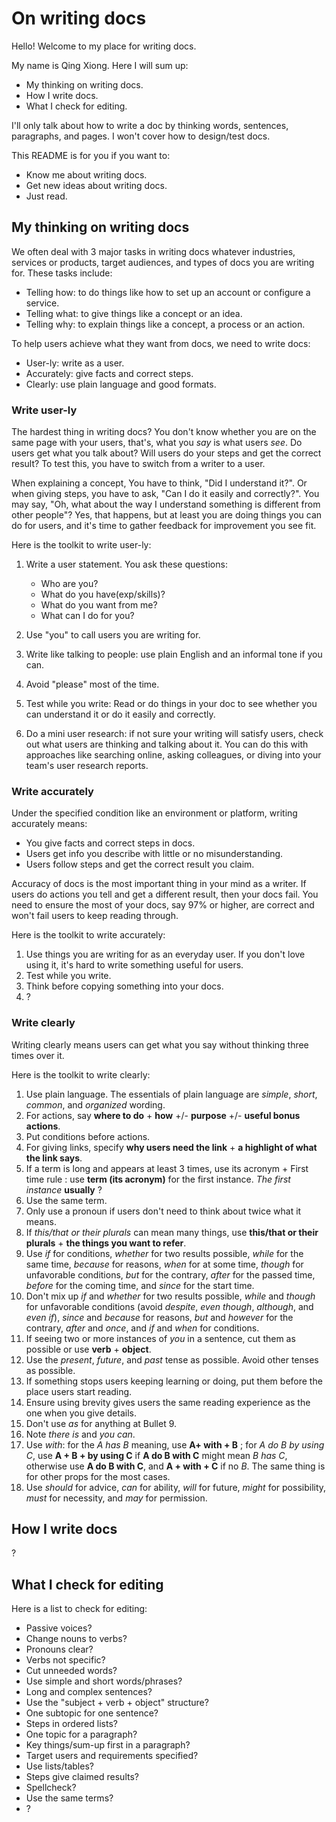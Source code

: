 
# On writing docs

Hello! Welcome to my place for writing docs.

My name is Qing Xiong. Here I will sum up:

- My thinking on writing docs.
- How I write docs.
- What I check for editing.

I'll only talk about how to write a doc by thinking words, sentences, paragraphs, and pages. I won't cover how to design/test docs.

This README is for you if you want to:

- Know me about writing docs.
- Get new ideas about writing docs.
- Just read.

## My thinking on writing docs

We often deal with 3 major tasks in writing docs whatever industries, services or products, target audiences, and types of docs you are writing for. These tasks include:

- Telling how: to do things like how to set up an account or configure a service.
- Telling what: to give things like a concept or an idea.
- Telling why: to explain things like a concept, a process or an action.

To help users achieve what they want from docs, we need to write docs:

- User-ly: write as a user.
- Accurately: give facts and correct steps.
- Clearly: use plain language and good formats.

### Write user-ly

The hardest thing in writing docs? You don't know whether you are on the same page with your users, that's, what you _say_ is what users _see_. Do users get what you talk about? Will users do your steps and get the correct result? To test this, you have to switch from a writer to a user.

When explaining a concept, You have to think, "Did I understand it?". Or when giving steps, you have to ask, "Can I do it easily and correctly?". You may say, "Oh, what about the way I understand something is different from other people"? Yes, that happens, but at least you are doing things you can do for users, and it's time to gather feedback for improvement you see fit.

Here is the toolkit to write user-ly:

1. Write a user statement. You ask these questions:

   - Who are you?
   - What do you have(exp/skills)?
   - What do you want from me?
   - What can I do for you?

2. Use "you" to call users you are writing for.
3. Write like talking to people: use plain English and an informal tone if you can.
4. Avoid "please" most of the time.
5. Test while you write: Read or do things in your doc to see whether you can understand it or do it easily and correctly.
6. Do a mini user research: if not sure your writing will satisfy users, check out what users are thinking and talking about it. You can do this with approaches like searching online, asking colleagues, or diving into your team's user research reports.

### Write accurately

Under the specified condition like an environment or platform, writing accurately means:

- You give facts and correct steps in docs.
- Users get info you describe with little or no misunderstanding.
- Users follow steps and get the correct result you claim.

Accuracy of docs is the most important thing in your mind as a writer. If users do actions you tell and get a different result, then your docs fail. You need to ensure the most of your docs, say 97% or higher, are correct and won't fail users to keep reading through.

Here is the toolkit to write accurately:

1. Use things you are writing for as an everyday user. If you don't love using it, it's hard to write something useful for users.
2. Test while you write.
3. Think before copying something into your docs.
4. ?

### Write clearly

Writing clearly means users can get what you say without thinking three times over it.

Here is the toolkit to write clearly:

1. Use plain language. The essentials of plain language are _simple_, _short_, _common_, and _organized_ wording.
2. For actions, say __where to do__ + __how__ +/- __purpose__ +/- __useful bonus actions__.
3. Put conditions before actions.
4. For giving links, specify __why users need the link__ + __a highlight of what the link says__.
5. If a term is long and appears at least 3 times, use its acronym + First time rule : use __term (its acronym)__ for the first instance. _The first instance_ __usually__ ?
6. Use the same term.
7. Only use a pronoun if users don't need to think about twice what it means.
8. If _this/that or their plurals_ can mean many things, use __this/that or their plurals__ + __the things you want to refer__.
9. Use _if_ for conditions, _whether_ for two results possible, _while_ for the same time, _because_ for reasons, _when_ for at some time, _though_ for unfavorable conditions, _but_ for the contrary, _after_ for the passed time, _before_ for the coming time, and _since_ for the start time.
10. Don't mix up _if_ and _whether_ for two results possible, _while_ and _though_ for unfavorable conditions (avoid _despite_, _even though_, _although_, and _even if_), _since_ and _because_ for reasons, _but_ and _however_ for the contrary, _after_ and _once_, and _if_ and _when_ for conditions.
11. If seeing two or more instances of _you_ in a sentence, cut them as possible or use __verb__ + __object__.
12. Use the _present_, _future_, and _past_ tense as possible. Avoid other tenses as possible.
13. If something stops users keeping learning or doing, put them before the place users start reading.
14. Ensure using brevity gives users the same reading experience as the one when you give details.
15. Don't use _as_ for anything at Bullet 9.
16. Note _there is_ and _you can_.
17. Use _with_: for the _A has B_ meaning, use __A+ with + B__ ; for _A do B by using C_, use __A + B + by using C__ if __A do B with C__ might mean _B has C_, otherwise use __A do B with C__, and __A + with + C__ if no _B_. The same thing is for other props for the most cases.
18. Use _should_ for advice, _can_ for ability, _will_ for future, _might_ for possibility, _must_ for necessity, and _may_ for permission.

## How I write docs

?

## What I check for editing

Here is a list to check for editing:

- Passive voices?
- Change nouns to verbs?
- Pronouns clear?
- Verbs not specific?
- Cut unneeded words?
- Use simple and short words/phrases?
- Long and complex sentences?
- Use the "subject + verb + object" structure?
- One subtopic for one sentence?
- Steps in ordered lists?
- One topic for a paragraph?
- Key things/sum-up first in a paragraph?
- Target users and requirements specified?
- Use lists/tables?
- Steps give claimed results?
- Spellcheck?
- Use the same terms?
- ?
